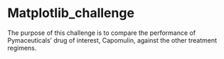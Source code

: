 # Matplotlib_challenge
The purpose of this challenge is to compare the performance of Pymaceuticals’ drug of interest, Capomulin, against the other treatment regimens.
